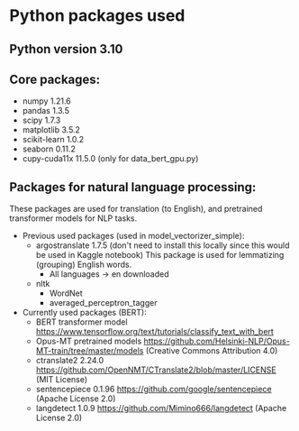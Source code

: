 # Python packages used
## Python version 3.10
## Core packages:
* numpy 1.21.6
* pandas 1.3.5
* scipy 1.7.3
* matplotlib 3.5.2
* scikit-learn 1.0.2
* seaborn 0.11.2
* cupy-cuda11x 11.5.0 (only for data_bert_gpu.py)
## Packages for natural language processing:
These packages are used for translation (to English), and pretrained transformer models for NLP tasks.
* Previous used packages (used in model_vectorizer_simple):
  * argostranslate 1.7.5 (don't need to install this locally since this would be used in Kaggle notebook)
  This package is used for lemmatizing (grouping) English words.
    * All languages -> en downloaded
  * nltk
    * WordNet
    * averaged_perceptron_tagger
* Currently used packages (BERT):
  * BERT transformer model https://www.tensorflow.org/text/tutorials/classify_text_with_bert
  * Opus-MT pretrained models https://github.com/Helsinki-NLP/Opus-MT-train/tree/master/models (Creative Commons Attribution 4.0)
  * ctranslate2 2.24.0 https://github.com/OpenNMT/CTranslate2/blob/master/LICENSE (MIT License)
  * sentencepiece 0.1.96 https://github.com/google/sentencepiece (Apache License 2.0)
  * langdetect 1.0.9 https://github.com/Mimino666/langdetect (Apache License 2.0)